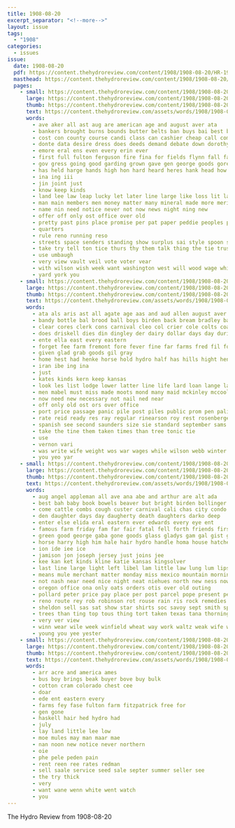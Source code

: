 ```yaml
---
title: 1908-08-20
excerpt_separator: "<!--more-->"
layout: issue
tags:
  - "1908"
categories:
  - issues
issue:
  date: 1908-08-20
  pdf: https://content.thehydroreview.com/content/1908/1908-08-20/HR-1908-08-20.pdf
  masthead: https://content.thehydroreview.com/content/1908/1908-08-20/masthead/HR-1908-08-20.jpg
  pages:
    - small: https://content.thehydroreview.com/content/1908/1908-08-20/small/HR-1908-08-20-01.jpg
      large: https://content.thehydroreview.com/content/1908/1908-08-20/large/HR-1908-08-20-01.jpg
      thumb: https://content.thehydroreview.com/content/1908/1908-08-20/thumbnails/HR-1908-08-20-01.jpg
      text: https://content.thehydroreview.com/assets/words/1908/1908-08-20/HR-1908-08-20-01.txt
      words:
        - ave aker all ast aug are american age and august aver ata
        - bankers brought burns bounds butter belts ban buys bai best bill bulk bas business bet ballot been bros bank bolts bang bolt bless bout but
        - cost con county course candi class can cashier cheap call comfort come car caddo corner character chinery congress city choice
        - donte data desire dress does deeds demand debate down dorothy dennis due dod during
        - emore eral ens even every erin ever
        - first full fulton ferguson fire fina for fields flynn fall farm few from
        - gov gress going good garding grown gave gen george goods gore
        - has held harge hands high hon hard heard heres hank head how henke him half holding haskell had hydro
        - ina ing iii
        - jin joint just
        - know keep kinds
        - land lee law leap lucky let later line large like loss lit lady look last lahoma loan
        - man main members men money matter many mineral made more merica mention mis
        - name nin need notice never not now news night ning new
        - offer off only ost office over old
        - pretty past pins place promise per pat paper peddie peoples prose price public points pay present piece people
        - quarters
        - rule reno running reso
        - streets space senders standing show surplus sai style spoon state speech sell slight supply styles say senator strange set service see states stands saturday smoke said speaker sheldon shall speaks standard small strength
        - take try tell ton tice thurs thy them talk thing the tie trust too than thousand
        - use umbaugh
        - very view vault veil vote voter vear
        - with wilson wish week want washington west will wood wage while writer was work ward winter why well water
        - yard york you
    - small: https://content.thehydroreview.com/content/1908/1908-08-20/small/HR-1908-08-20-02.jpg
      large: https://content.thehydroreview.com/content/1908/1908-08-20/large/HR-1908-08-20-02.jpg
      thumb: https://content.thehydroreview.com/content/1908/1908-08-20/thumbnails/HR-1908-08-20-02.jpg
      text: https://content.thehydroreview.com/assets/words/1908/1908-08-20/HR-1908-08-20-02.txt
      words:
        - ata als aris ast all agate age aas and aud allen august aver american are
        - bandy bottle bal brood ball boys birden back bream bradley bank big bei balance best business buy but boyle bryan better been browne
        - clear cores clerk cons carnival cleo col crier cole colts coats city cream close
        - does driskell dies din dingley der dairy dollar days day during dear
        - ente ella east every eastern
        - forget fee farm fremont fore fever fine far farms fred fil for free few fant felton fair favorite freely from fall
        - given glad grab goods gil gray
        - home hest had henke horse hold hydro half has hills hight henderson high her head
        - iran ibe ing ina
        - just
        - kates kinds kern keep kansas
        - look les list lodge lower latter line life lard loan lange lan lunch leat live law love land left labor lynn let lence like
        - men mabel must miss made moots mond many maid mckinley mccool mare mone most more money
        - now need new necessary not nail ned near
        - off only old ost ors over office
        - port price passage panic pile post piles public prom pen palis prag parr pay per pal present pelton persia
        - rate reid ready res ray regular rinearson roy rest rosenberger real
        - spanish see second saunders size sie standard september sams sales show sunday sane sharples sale state stitt six sick sell swe star styles surgeon saas sister sault saturday soi
        - take the tine them taken times than tree tonic tie
        - use
        - vernon vari
        - was write wife weight wos war wages while wilson webb winter watch will walls well with wall work
        - you yeo yar
    - small: https://content.thehydroreview.com/content/1908/1908-08-20/small/HR-1908-08-20-03.jpg
      large: https://content.thehydroreview.com/content/1908/1908-08-20/large/HR-1908-08-20-03.jpg
      thumb: https://content.thehydroreview.com/content/1908/1908-08-20/thumbnails/HR-1908-08-20-03.jpg
      text: https://content.thehydroreview.com/assets/words/1908/1908-08-20/HR-1908-08-20-03.txt
      words:
        - aug angel appleman all ave ana abe and arthur are alt ada
        - best bah baby book bowels beaver but bright birden bollinger bandy ball buy barbe bee bros brother bring barn butter business bar bread better been busi belts born big back brood bridgeport ber
        - come cattle combs cough custer carnival cali chas city condo clinton call creek cool crisp camping cash corn colts cream cold came cat colorado card cake count clint county
        - den daughter days day daugherty death daughters darko deep
        - enter else elida eral eastern ever edwards every eye ent
        - famous farm friday fam far fair fatal fell forth friends first fortes fresh firm for free fall from
        - green good george gaba gone goods glass gladys gam gal gist glad
        - horse harry high him hale hair hydro handle homa house hatcher had hall held has hold home hater hester holcomb head helen her
        - ion ide iee ice
        - jamison jon joseph jersey just joins jee
        - kee kan ket kinds kline katie kansas kingsolver
        - last line large light left libel lam little law lung lum lips laake
        - means mule merchant matter monday miss mexico mountain morning merry moon money mcvey mond men mex male missouri moore merit many mer market miller mullendore
        - not nash near need nice night neat niehues north new ness now
        - oregon office ona only oats orders otis over old outing
        - pollard peter price pay place per post parcel pope present people peaches phil pins paper pure paas pleasant pan
        - reno route rey rob robinson rot rouse rain ris rock remedies rial
        - sheldon sell sas sat show star shirts soc savoy sept smith sprague sheriff sho son snapp seat sister street season sims sop saw snyder sunday see sieg sud stock suit suits shower southern square summer she sons saturday shave shaw sale south short store
        - trees than ting top tous thing tort taken texas tana thorning try tom times tonga thi trip them the trom
        - very ver view
        - winn wear wile week winfield wheat way work waltz weak wife west wish wilt winter want world warning why washington wellman was went woods will with weeks
        - young you yee yester
    - small: https://content.thehydroreview.com/content/1908/1908-08-20/small/HR-1908-08-20-04.jpg
      large: https://content.thehydroreview.com/content/1908/1908-08-20/large/HR-1908-08-20-04.jpg
      thumb: https://content.thehydroreview.com/content/1908/1908-08-20/thumbnails/HR-1908-08-20-04.jpg
      text: https://content.thehydroreview.com/assets/words/1908/1908-08-20/HR-1908-08-20-04.txt
      words:
        - arr acre and america ames
        - bus boy brings beak buyer bove buy bulk
        - cotton cram colorado chest cee
        - doar
        - ede ent eastern every
        - farms fey fase fulton farm fitzpatrick free for
        - gen gone
        - haskell hair hed hydro had
        - july
        - lay land little lee low
        - moe mules may man maar mae
        - nan noon new notice never northern
        - oie
        - phe pele peden pain
        - rent reen ree rates redman
        - sell saale service seed sale septer summer seller see
        - the try thick
        - very
        - want wane wenn white went watch
        - you
---
```


The Hydro Review from 1908-08-20

<!--more-->

